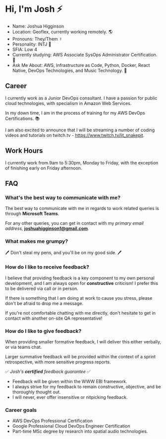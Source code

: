 # Hi, I'm Josh ⚡

- Name: Joshua Higginson
- Location: Geoflex, currently working remotely. 🌎
- Pronouns: They/Them ☿️
- Personality: INTJ 🧙
- SFIA: Low 4
- Currently studying: AWS Associate SysOps Administrator Certification. 📜
- Ask Me About: AWS, Infrastructure as Code, Python, Docker, React Native, DevOps Technologies, and Music Technology. 💬

## Career

I currently work as a Junior DevOps consultant. I have a passion for public cloud technologies, with specialism in Amazon Web Services.

In my down time, I am in the process of training for my AWS DevOps Certifications. 📚

I am also excited to announce that I will be streaming a number of coding videos and tutorials on twitch.tv - https://www.twitch.tv/lit_snakepit.

## Work Hours

I currently work from 9am to 5:30pm, Monday to Friday, with the exception of finishing early on Friday afternoon.

## FAQ

### What's the best way to communicate with me?

The best way to communicate with me in regards to work related queries is through **Microsoft Teams**. 

For any other queries, you can get in contact with my _primary email address,_ **joshuahigginson1@gmail.com**.

### What makes me grumpy?

🖊 Don't steal my pens, and you'll be on my good side. 🖊️

### How do I like to receive feedback?

I believe that providing feedback is a key component to my own personal development, and I am always open for **constructive** criticism! I prefer this to be delivered via call or in person.

If there is something that I am doing at work to cause you stress, please don't be afraid to drop me a message.
 
If you're not comfortable chatting with me directly, don't hesitate to get in contact with another on-site QA representative!

### How do I like to give feedback?

When providing smaller formative feedback, I will deliver this either verbally, or via teams chat.

Larger summative feedback will be provided within the context of a sprint retrospective, with more sensitive progress reports.

✅ _Josh's **certified** feedback guarantee_ ✅

- Feedback will be given within the WWW EBI framework.
- I always strive for my feedback to remain constructive, objective, and be thoroughly thought out.
- I will never, ever offer insensitive or nitpicking feedback.

### Career goals

- AWS DevOps Professional Certification
- Google Professional Cloud DevOps Engineer Certification
- Part-time MSc degree by research into spatial audio technologies.

<!--
**joshuahigginson1/joshuahigginson1** is a ✨ _special_ ✨ repository because its `README.md` (this file) appears on your GitHub profile.

Here are some ideas to get you started:

- 🔭 I’m currently working on ...
- 👯 I’m looking to collaborate on ...
- 🤔 I’m looking for help with ...
- 💬 Ask me about ...
- 📫 How to reach me: ...

-->
